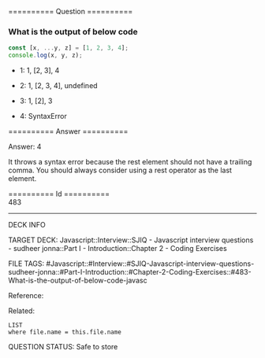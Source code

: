 ========== Question ==========  

### What is the output of below code

```javascript
const [x, ...y, z] = [1, 2, 3, 4];
console.log(x, y, z);
```

-   1: 1, [2, 3], 4

-   2: 1, [2, 3, 4], undefined

-   3: 1, [2], 3

-   4: SyntaxError  

========== Answer ==========  

Answer: 4

It throws a syntax error because the rest element should not have a trailing comma. You should always consider using a rest operator as the last element.

========== Id ==========  
483

---

DECK INFO

TARGET DECK: Javascript::Interview::SJIQ - Javascript interview questions - sudheer jonna::Part I - Introduction::Chapter 2 - Coding Exercises

FILE TAGS: #Javascript::#Interview::#SJIQ-Javascript-interview-questions-sudheer-jonna::#Part-I-Introduction::#Chapter-2-Coding-Exercises::#483-What-is-the-output-of-below-code-javasc

Reference:

Related:

```dataview
LIST
where file.name = this.file.name
```

QUESTION STATUS: Safe to store
